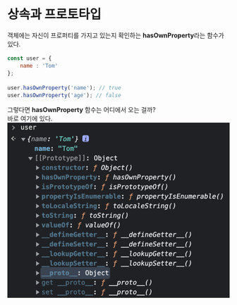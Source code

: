 상속과 프로토타입
=============

객체에는 자신이 프로퍼티를 가지고 있는지 확인하는 **hasOwnProperty**라는 함수가 있다.
```javascript
const user = {
    name : 'Tom'
};

user.hasOwnProperty('name'); // true
user.hasOwnProperty('age'); // false
```
그렇다면 **hasOwnProperty** 함수는 어디에서 오는 걸까?   
바로 여기에 있다.   
![prototype](./img/prototype.png)
